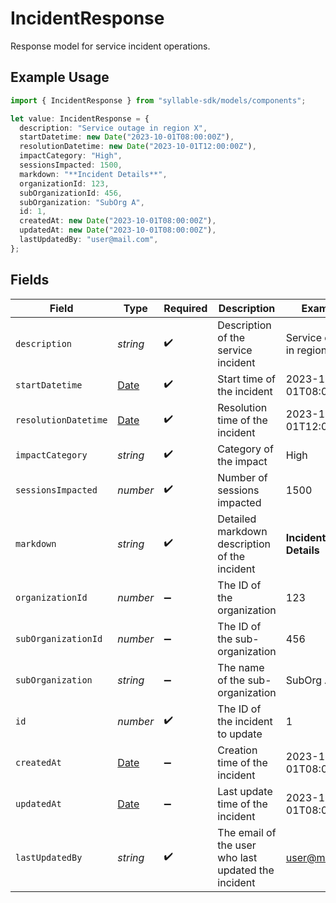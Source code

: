 # IncidentResponse

Response model for service incident operations.

## Example Usage

```typescript
import { IncidentResponse } from "syllable-sdk/models/components";

let value: IncidentResponse = {
  description: "Service outage in region X",
  startDatetime: new Date("2023-10-01T08:00:00Z"),
  resolutionDatetime: new Date("2023-10-01T12:00:00Z"),
  impactCategory: "High",
  sessionsImpacted: 1500,
  markdown: "**Incident Details**",
  organizationId: 123,
  subOrganizationId: 456,
  subOrganization: "SubOrg A",
  id: 1,
  createdAt: new Date("2023-10-01T08:00:00Z"),
  updatedAt: new Date("2023-10-01T08:00:00Z"),
  lastUpdatedBy: "user@mail.com",
};
```

## Fields

| Field                                                                                         | Type                                                                                          | Required                                                                                      | Description                                                                                   | Example                                                                                       |
| --------------------------------------------------------------------------------------------- | --------------------------------------------------------------------------------------------- | --------------------------------------------------------------------------------------------- | --------------------------------------------------------------------------------------------- | --------------------------------------------------------------------------------------------- |
| `description`                                                                                 | *string*                                                                                      | :heavy_check_mark:                                                                            | Description of the service incident                                                           | Service outage in region X                                                                    |
| `startDatetime`                                                                               | [Date](https://developer.mozilla.org/en-US/docs/Web/JavaScript/Reference/Global_Objects/Date) | :heavy_check_mark:                                                                            | Start time of the incident                                                                    | 2023-10-01T08:00:00Z                                                                          |
| `resolutionDatetime`                                                                          | [Date](https://developer.mozilla.org/en-US/docs/Web/JavaScript/Reference/Global_Objects/Date) | :heavy_check_mark:                                                                            | Resolution time of the incident                                                               | 2023-10-01T12:00:00Z                                                                          |
| `impactCategory`                                                                              | *string*                                                                                      | :heavy_check_mark:                                                                            | Category of the impact                                                                        | High                                                                                          |
| `sessionsImpacted`                                                                            | *number*                                                                                      | :heavy_check_mark:                                                                            | Number of sessions impacted                                                                   | 1500                                                                                          |
| `markdown`                                                                                    | *string*                                                                                      | :heavy_check_mark:                                                                            | Detailed markdown description of the incident                                                 | **Incident Details**                                                                          |
| `organizationId`                                                                              | *number*                                                                                      | :heavy_minus_sign:                                                                            | The ID of the organization                                                                    | 123                                                                                           |
| `subOrganizationId`                                                                           | *number*                                                                                      | :heavy_minus_sign:                                                                            | The ID of the sub-organization                                                                | 456                                                                                           |
| `subOrganization`                                                                             | *string*                                                                                      | :heavy_minus_sign:                                                                            | The name of the sub-organization                                                              | SubOrg A                                                                                      |
| `id`                                                                                          | *number*                                                                                      | :heavy_check_mark:                                                                            | The ID of the incident to update                                                              | 1                                                                                             |
| `createdAt`                                                                                   | [Date](https://developer.mozilla.org/en-US/docs/Web/JavaScript/Reference/Global_Objects/Date) | :heavy_minus_sign:                                                                            | Creation time of the incident                                                                 | 2023-10-01T08:00:00Z                                                                          |
| `updatedAt`                                                                                   | [Date](https://developer.mozilla.org/en-US/docs/Web/JavaScript/Reference/Global_Objects/Date) | :heavy_minus_sign:                                                                            | Last update time of the incident                                                              | 2023-10-01T08:00:00Z                                                                          |
| `lastUpdatedBy`                                                                               | *string*                                                                                      | :heavy_check_mark:                                                                            | The email of the user who last updated the incident                                           | user@mail.com                                                                                 |